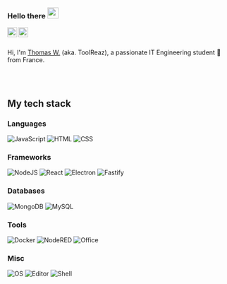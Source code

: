### Hello there <img src="https://media.giphy.com/media/hvRJCLFzcasrR4ia7z/giphy.gif" width="25px">
<a href="https://fr.linkedin.com/in/thomas-weidmann">
  <img align="left" alt="Thomas W's LinkedIN" width="22px" src="https://raw.githubusercontent.com/peterthehan/peterthehan/master/assets/linkedin.svg" />
</a>
<a href="https://www.reddit.com/user/ToolReaz">
  <img align="left" alt="ToolReaz's Reddit" width="22px" src="https://raw.githubusercontent.com/peterthehan/peterthehan/master/assets/reddit.svg" />
</a>

<br />
<br />

Hi, I'm [Thomas W.](https://toolreaz.space/) (aka. ToolReaz), a passionate IT Engineering student 🚀 from France.

<br />
<br />

## My tech stack

### Languages

![JavaScript](https://img.shields.io/static/v1?message=JavaScript&logo=javascript&labelColor=5c5c5c&color=blueviolet&logoColor=white&label=%20&style=for-the-badge)
![HTML](https://img.shields.io/static/v1?message=HTML&logo=html5&labelColor=5c5c5c&color=blueviolet&logoColor=white&label=%20&style=for-the-badge)
![CSS](https://img.shields.io/static/v1?message=CSS&logo=css3&labelColor=5c5c5c&color=blueviolet&logoColor=white&label=%20&style=for-the-badge)

### Frameworks
![NodeJS](https://img.shields.io/static/v1?message=NodeJS&logo=node.js&labelColor=5c5c5c&color=blueviolet&logoColor=white&label=%20&style=for-the-badge)
![React](https://img.shields.io/static/v1?message=React&logo=react&labelColor=5c5c5c&color=blueviolet&logoColor=white&label=%20&style=for-the-badge)
![Electron](https://img.shields.io/static/v1?message=Electron&logo=electron&labelColor=5c5c5c&color=blueviolet&logoColor=white&label=%20&style=for-the-badge)
![Fastify](https://img.shields.io/static/v1?message=Fastify&logo=fastify&labelColor=5c5c5c&color=blueviolet&logoColor=white&label=%20&style=for-the-badge)

### Databases
![MongoDB](https://img.shields.io/static/v1?message=MongoDB&logo=mongodb&labelColor=5c5c5c&color=blueviolet&logoColor=white&label=%20&style=for-the-badge)
![MySQL](https://img.shields.io/static/v1?message=MySQL&logo=mysql&labelColor=5c5c5c&color=blueviolet&logoColor=white&label=%20&style=for-the-badge)

### Tools
![Docker](https://img.shields.io/static/v1?message=Docker&logo=docker&labelColor=5c5c5c&color=blueviolet&logoColor=white&label=%20&style=for-the-badge)
![NodeRED](https://img.shields.io/static/v1?message=NodeRED&logo=node-red&labelColor=5c5c5c&color=blueviolet&logoColor=white&label=%20&style=for-the-badge)
![Office](https://img.shields.io/static/v1?message=Office&logo=microsoft-office&labelColor=5c5c5c&color=blueviolet&logoColor=white&label=%20&style=for-the-badge)


### Misc
![OS](https://img.shields.io/static/v1?message=ArchLinux&logo=arch-linux&labelColor=5c5c5c&color=blueviolet&logoColor=white&label=OS&style=for-the-badge)
![Editor](https://img.shields.io/static/v1?message=VS%20Code&logo=visual-studio-code&labelColor=5c5c5c&color=blueviolet&logoColor=white&label=Edirot&style=for-the-badge)
![Shell](https://img.shields.io/static/v1?message=Bash&logo=gnu-bash&labelColor=5c5c5c&color=blueviolet&logoColor=white&label=Shell&style=for-the-badge)
